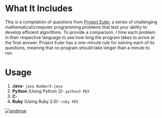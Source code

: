 # What It Includes
  This is a compilation of questions from [Project Euler](http://projecteuler.net/), a series of challenging mathematical/computer programming problems that test your ability to develop efficient algorithms.
  To provide a comparison, I time each problem in their respective language to see how long the program takes to arrive at the final answer. Project Euler has a one-minute rule for solving each of its questions, meaning that no program should take longer than a minute to run.
# Usage
  1. **Java**- `java NumberX.java`
  2. **Python** (Using Python 3)- `python3 PEX`
  3. **C**-
  4. **Ruby** (Using Ruby 2.0)- `ruby PEX`

[![endorse](https://api.coderwall.com/sameetandpotatoes/endorsecount.png)](https://coderwall.com/sameetandpotatoes)
